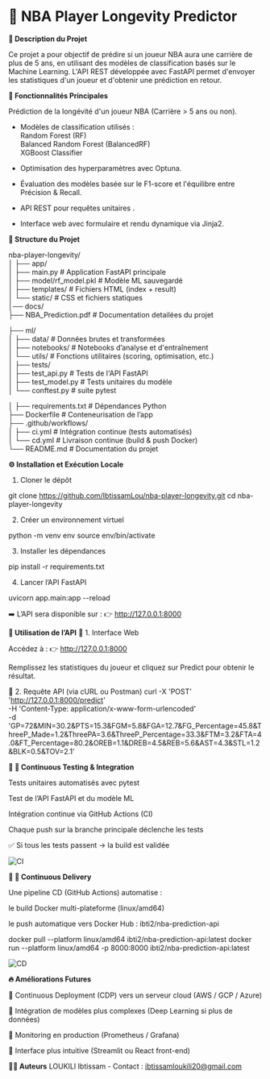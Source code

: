 # 🏀 NBA Player Longevity Predictor

**📌 Description du Projet**

Ce projet a pour objectif de prédire si un joueur NBA aura une carrière de plus de 5 ans, en utilisant des modèles de classification basés sur le Machine Learning. L'API REST développée avec FastAPI permet d'envoyer les statistiques d'un joueur et d'obtenir une prédiction en retour.

**🚀 Fonctionnalités Principales**

Prédiction de la longévité d'un joueur NBA (Carrière > 5 ans ou non).

- Modèles de classification utilisés :<br>
Random Forest (RF)<br>
Balanced Random Forest (BalancedRF)<br>
XGBoost Classifier<br>

- Optimisation des hyperparamètres avec Optuna.
- Évaluation des modèles basée sur le F1-score et l'équilibre entre Précision & Recall.
- API REST pour requêtes unitaires .
- Interface web avec formulaire et rendu dynamique via Jinja2.


**📂 Structure du Projet**

nba-player-longevity/ <br>
│
├── app/ <br>
│   ├── main.py               # Application FastAPI principale <br>
│   ├── model/rf_model.pkl    # Modèle ML sauvegardé <br>
│   ├── templates/            # Fichiers HTML (index + result) <br>
│   └── static/               # CSS et fichiers statiques <br>
│── docs/ <br>
    ├── NBA_Prediction.pdf    # Documentation detailées du projet <br>

├── ml/ <br>
│   ├── data/                 # Données brutes et transformées <br>
│   ├── notebooks/            # Notebooks d’analyse et d'entraînement <br>
│   └── utils/                # Fonctions utilitaires (scoring, optimisation, etc.) <br>
│
├── tests/ <br>
│   ├── test_api.py           # Tests de l'API FastAPI <br>
│   ├── test_model.py         # Tests unitaires du modèle <br>
│   └── conftest.py         # suite pytest <br>

│
├── requirements.txt          # Dépendances Python <br>
├── Dockerfile                # Conteneurisation de l’app <br>
├── .github/workflows/ <br>
│   ├── ci.yml                # Intégration continue (tests automatisés) <br>
│   └── cd.yml                # Livraison continue (build & push Docker) <br>
└── README.md                 # Documentation du projet <br>


**⚙️ Installation et Exécution Locale**

1. Cloner le dépôt
   
git clone https://github.com/IbtissamLou/nba-player-longevity.git
cd nba-player-longevity

2. Créer un environnement virtuel
   
python -m venv env
source env/bin/activate

3. Installer les dépendances
   
pip install -r requirements.txt

4. Lancer l’API FastAPI
   
uvicorn app.main:app --reload


➡️ L’API sera disponible sur :
👉 http://127.0.0.1:8000

**🎯 Utilisation de l’API**
🔹 1. Interface Web

Accédez à :
👉 http://127.0.0.1:8000

Remplissez les statistiques du joueur et cliquez sur Predict pour obtenir le résultat.

🔹 2. Requête API (via cURL ou Postman)
curl -X 'POST' 'http://127.0.0.1:8000/predict' \
  -H 'Content-Type: application/x-www-form-urlencoded' \
  -d 'GP=72&MIN=30.2&PTS=15.3&FGM=5.8&FGA=12.7&FG_Percentage=45.8&ThreeP_Made=1.2&ThreePA=3.6&ThreeP_Percentage=33.3&FTM=3.2&FTA=4.0&FT_Percentage=80.2&OREB=1.1&DREB=4.5&REB=5.6&AST=4.3&STL=1.2&BLK=0.5&TOV=2.1'

**🧪 🔁 Continuous Testing & Integration**

Tests unitaires automatisés avec pytest

Test de l’API FastAPI et du modèle ML

Intégration continue via GitHub Actions (CI)

Chaque push sur la branche principale déclenche les tests

✅ Si tous les tests passent → la build est validée

![CI](https://github.com/IbtissamLou/nba-player-longevity/actions/workflows/ci.yml/badge.svg)

**🚚 🚀 Continuous Delivery**

Une pipeline CD (GitHub Actions) automatise :

le build Docker multi-plateforme (linux/amd64)

le push automatique vers Docker Hub :
ibti2/nba-prediction-api

docker pull --platform linux/amd64 ibti2/nba-prediction-api:latest
docker run --platform linux/amd64 -p 8000:8000 ibti2/nba-prediction-api:latest

![CD](https://github.com/IbtissamLou/nba-player-longevity/actions/workflows/cd.yml/badge.svg)


**🔥 Améliorations Futures**

🚀 Continuous Deployment (CDP) vers un serveur cloud (AWS / GCP / Azure)

🤖 Intégration de modèles plus complexes (Deep Learning si plus de données)

🧩 Monitoring en production (Prometheus / Grafana)

🎨 Interface plus intuitive (Streamlit ou React front-end)

**🧑‍💻 Auteurs**
LOUKILI Ibtissam - Contact : ibtissamloukili20@gmail.com



